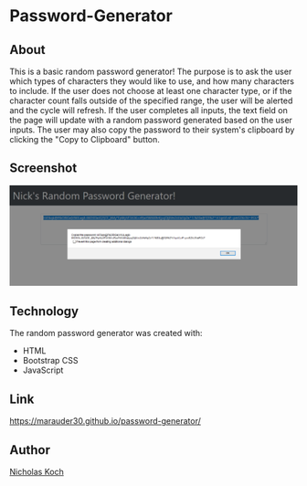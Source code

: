 # Password-Generator

## About

This is a basic random password generator! The purpose is to ask the user which types of characters they would like to use, and how many characters to include. If the user does not choose at least one character type, or if the character count falls outside of the specified range, the user will be alerted and the cycle will refresh. If the user completes all inputs, the text field on the page will update with a random password generated based on the user inputs. The user may also copy the password to their system's clipboard by clicking the "Copy to Clipboard" button.

## Screenshot

![](assets/screenshot.png)

## Technology

The random password generator was created with:

- HTML
- Bootstrap CSS
- JavaScript

## Link

https://marauder30.github.io/password-generator/

## Author

[Nicholas Koch](https://marauder30.github.io/)
